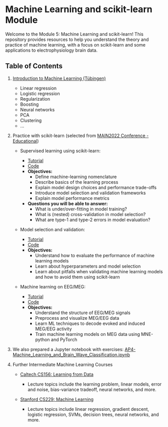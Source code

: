 # Machine Learning and scikit-learn Module

Welcome to the Module 5: Machine Learning and scikit-learn! This repository provides resources to help you understand the theory and practice of machine learning, with a focus on scikit-learn and some applications to electrophysiology brain data.

## Table of Contents
1. [Introduction to Machine Learning (Tübingen)](https://www.youtube.com/playlist?list=PL05umP7R6ij35ShKLDqccJSDntugY4FQT)
   - Linear regression
   - Logistic regression
   - Regularization
   - Boosting
   - Neural networks
   - PCA
   - Clustering
   - ...

2. Practice with scikit-learn (selected from [MAIN2022 Conference - Educational](https://main-educational.github.io/intro.html))
   - Supervised learning using scikit-learn:
     - [Tutorial](https://www.youtube.com/watch?v=bnIH84oYRnE)
     - [Code](https://github.com/neurodatascience/main-edu-courses-ml/tree/main/intro_to_supervised_learning)
     - **Objectives:**
        - Define machine-learning nomenclature
        - Describe basics of the learning process
        - Explain model design choices and performance trade-offs
        - Introduce model selection and validation frameworks
        - Explain model performance metrics
     - **Questions you will be able to answer:**
        - What is under/over-fitting in model training?
        - What is (nested) cross-validation in model selection?
        - What are type-1 and type-2 errors in model evaluation?

   - Model selection and validation:
     - [Tutorial](https://www.youtube.com/watch?v=X7RBbD__MJw)
     - [Code](https://github.com/neurodatascience/main-edu-courses-ml/tree/main/ml_model_selection_and_validation)
     - **Objectives:**
        - Understand how to evaluate the performance of machine learning models
        - Learn about hyperparameters and model selection
        - Learn about pitfalls when validating machine learning models and how to avoid them using scikit-learn

   - Machine learning on EEG/MEG:
     - [Tutorial](https://www.youtube.com/watch?v=ePrxz7wRp1g)
     - [Code](https://github.com/agramfort/22_main_ml_meeg_tuto)
     - **Objectives:**
        - Understand the structure of EEG/MEG signals
        - Preprocess and visualize MEG/EEG data
        - Learn ML techniques to decode evoked and induced MEG/EEG activity
        - Train machine learning models on MEG data using MNE-python and PyTorch
    
3. We also prepared a Jupyter notebook with exercises: [AP4-Machine_Learning_and_Brain_Wave_Classification.ipynb](#)

4. Further Intermediate Machine Learning Courses
   - [Caltech CS156: Learning from Data](https://www.youtube.com/playlist?list=PLD63A284B7615313A)
     - Lecture topics include the learning problem, linear models, error and noise, bias-variance tradeoff, neural networks, and more.

   - [Stanford CS229: Machine Learning](https://www.youtube.com/playlist?list=PLoROMvodv4rMiGQp3WXShtMGgzqpfVfbU)
     - Lecture topics include linear regression, gradient descent, logistic regression, SVMs, decision trees, neural networks, and more.